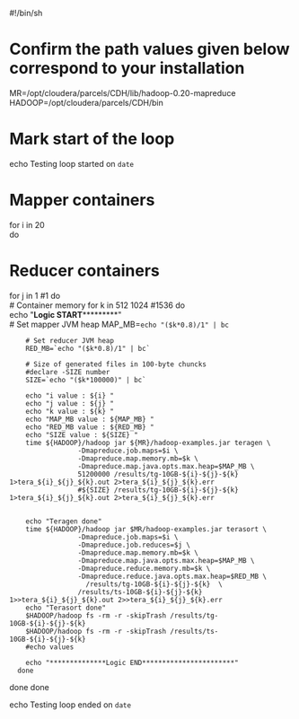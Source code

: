 #!/bin/sh
# Confirm the path values given below correspond to your installation

MR=/opt/cloudera/parcels/CDH/lib/hadoop-0.20-mapreduce
HADOOP=/opt/cloudera/parcels/CDH/bin

# Mark start of the loop
echo Testing loop started on `date`

# Mapper containers
for i in 20    
do
   # Reducer containers
   for j in 1 #1 
   do                 
      # Container memory
      for k in 512 1024 #1536 
      do                         
        echo "**************Logic START***********************"    
	      # Set mapper JVM heap 
        MAP_MB=`echo "($k*0.8)/1" | bc` 

        # Set reducer JVM heap 
        RED_MB=`echo "($k*0.8)/1" | bc` 
        
        # Size of generated files in 100-byte chuncks
        #declare -SIZE number
        SIZE=`echo "($k*100000)" | bc`
         
        echo "i value : ${i} "
        echo "j value : ${j} " 
        echo "k value : ${k} "
        echo "MAP_MB value : ${MAP_MB} "
        echo "RED_MB value : ${RED_MB} "
        echo "SIZE value : ${SIZE} "
        time ${HADOOP}/hadoop jar ${MR}/hadoop-examples.jar teragen \
                     -Dmapreduce.job.maps=$i \
                     -Dmapreduce.map.memory.mb=$k \
                     -Dmapreduce.map.java.opts.max.heap=$MAP_MB \
                     51200000 /results/tg-10GB-${i}-${j}-${k} 1>tera_${i}_${j}_${k}.out 2>tera_${i}_${j}_${k}.err
                     #${SIZE} /results/tg-10GB-${i}-${j}-${k} 1>tera_${i}_${j}_${k}.out 2>tera_${i}_${j}_${k}.err
                    
                                            
        echo "Teragen done"
        time ${HADOOP}/hadoop jar $MR/hadoop-examples.jar terasort \
                     -Dmapreduce.job.maps=$i \
                     -Dmapreduce.job.reduces=$j \
                     -Dmapreduce.map.memory.mb=$k \
                     -Dmapreduce.map.java.opts.max.heap=$MAP_MB \
                     -Dmapreduce.reduce.memory.mb=$k \
                     -Dmapreduce.reduce.java.opts.max.heap=$RED_MB \
	                   /results/tg-10GB-${i}-${j}-${k}  \
                     /results/ts-10GB-${i}-${j}-${k} 1>>tera_${i}_${j}_${k}.out 2>>tera_${i}_${j}_${k}.err                         
        echo "Terasort done"
        $HADOOP/hadoop fs -rm -r -skipTrash /results/tg-10GB-${i}-${j}-${k}                         
        $HADOOP/hadoop fs -rm -r -skipTrash /results/ts-10GB-${i}-${j}-${k}     
        #echo values

        echo "**************Logic END***********************"             
      done
   done
done

echo Testing loop ended on `date`
